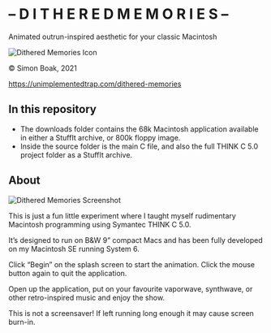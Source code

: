 # – D I T H E R E D   M E M O R I E S –

Animated outrun-inspired aesthetic for your classic Macintosh

![Dithered Memories Icon](https://unimplementedtrap.com/media/dm/Dithered-Memories-Icon.png)

© Simon Boak, 2021

https://unimplementedtrap.com/dithered-memories

## In this repository

- The downloads folder contains the 68k Macintosh application available in either a StuffIt archive, or 800k floppy image.
- Inside the source folder is the main C file, and also the full THINK C 5.0 project folder as a StuffIt archive.

## About

![Dithered Memories Screenshot](https://unimplementedtrap.com/media/dm/Dithered-Memories-Screenshot.png)

This is just a fun little experiment where I taught myself rudimentary Macintosh programming using Symantec THINK C 5.0.

It’s designed to run on B&W 9” compact Macs and has been fully developed on my Macintosh SE running System 6.

Click “Begin” on the splash screen to start the animation. Click the mouse button again to quit the application.

Open up the application, put on your favourite vaporwave, synthwave, or other retro-inspired music and enjoy the show.

This is not a screensaver! If left running long enough it may cause screen burn-in.



